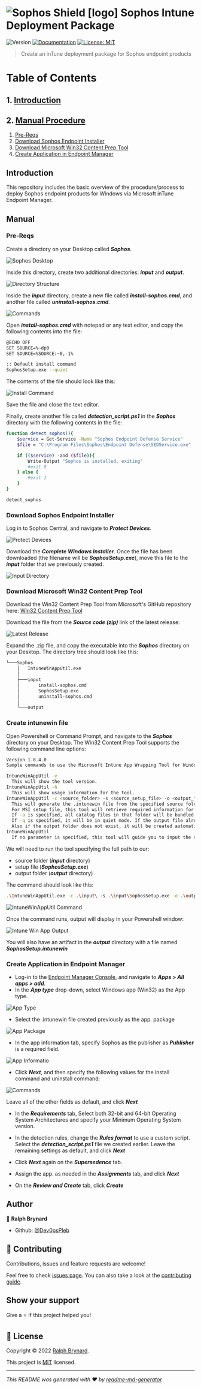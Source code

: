 # ![Sophos Shield [logo]](./assets/images/sophos.png) Sophos Intune Deployment Package
![Version](https://img.shields.io/badge/version-v1.0.0-blue.svg?cacheSeconds=2592000)
[![Documentation](https://img.shields.io/badge/documentation-yes-brightgreen.svg)](docs_url)
[![License: MIT](https://img.shields.io/badge/License-MIT-yellow.svg)](LICENSE)

> Create an inTune deployment package for Sophos endpoint products

# Table of Contents
## 1. [Introduction](#introduction)
## 2. [Manual Procedure](#manual)
1. [Pre-Reqs](#pre_reqs)
2. [Download Sophos Endpoint Installer](#download_endpoint)
3. [Download Microsoft Win32 Content Prep Tool](#download_win32_app_util)
4. [Create Application in Endpoint Manager](#endpoint_manager)

## Introduction

This repository includes the basic overview of the procedure/process to deploy Sophos endpoint products for Windows via Microsoft inTune Endpoint Manager.

## Manual
### Pre-Reqs<a name="pre_reqs"></a>
Create a directory on your Desktop called ***Sophos***.

![Sophos Desktop](./assets/images/nVXMLBYDKD.png)

Inside this directory, create two additional directories: ***input*** and ***output***.

![Directory Structure](./assets/images/NiDLN2BHVW.png)

Inside the ***input*** directory, create a new file called ***install-sophos.cmd***, and another file called ***uninstall-sophos.cmd***.

![Commands](./assets/images/Nso29mptMS.png)

Open ***install-sophos.cmd*** with notepad or any text editor, and copy the following contents into the file:

```sh
@ECHO OFF
SET SOURCE=%~dp0
SET SOURCE=%SOURCE:~0,-1%

:: Default install command
SophosSetup.exe --quiet 
```

The contents of the file should look like this:

![Install Command](./assets/images/OqfFG04QTD.png)

Save the file and close the text editor.

Finally, create another file called ***detection_script.ps1*** in the ***Sophos*** directory with the following contents in the file:

```sh
function detect_sophos(){
    $service = Get-Service -Name "Sophos Endpoint Defense Service"
    $file = "C:\Program Files\Sophos\Endpoint Defense\SEDService.exe"

    if (($service) -and ($file)){
        Write-Output "Sophos is installed, exiting"
        #exit 0
    } else {
        #exit 1
    }
}

detect_sophos
```
### Download Sophos Endpoint Installer<a name="download_endpoint"></a>
Log in to Sophos Central, and navigate to ***Protect Devices***.

![Protect Devices](./assets/images/4j79SvlhGw.png)

Download the ***Complete Windows Installer***. Once the file has been downloaded (the filename will be ***SophosSetup.exe***), move this file to the ***input*** folder that we previously created.

![Input Directory](./assets/images/4S4TzSmwO6.png)


### Download Microsoft Win32 Content Prep Tool<a name="download_win32_app_util"></a>

Download the Win32 Content Prep Tool from Microsoft's GitHub repository here:
[Win32 Content Prep Tool](https://github.com/microsoft/Microsoft-Win32-Content-Prep-Tool/releases)

Download the file from the ***Source code (zip)*** link of the latest release:

![Latest Release](./assets/images/wOpg6r9xN9.png)

Expand the .zip file, and copy the executable into the ***Sophos*** directory on your Desktop. The directory tree should look like this:

```sh
└───Sophos
    │   IntuneWinAppUtil.exe
    │
    ├───input
    │       install-sophos.cmd
    │       SophosSetup.exe
    │       uninstall-sophos.cmd
    │
    └───output 
```

### Create intunewin file

Open Powershell or Command Prompt, and navigate to the ***Sophos*** directory on your Desktop. The Win32 Content Prep Tool supports the following command line options:

```sh
Version 1.8.4.0
Sample commands to use the Microsoft Intune App Wrapping Tool for Windows Classic Application:

IntuneWinAppUtil -v
  This will show the tool version.
IntuneWinAppUtil -h
  This will show usage information for the tool.
IntuneWinAppUtil -c <source_folder> -s <source_setup_file> -o <output_folder> <-a> <catalog_folder> <-q>
  This will generate the .intunewin file from the specified source folder and setup file.
  For MSI setup file, this tool will retrieve required information for Intune.
  If -a is specified, all catalog files in that folder will be bundled into the .intunewin file.
  If -q is specified, it will be in quiet mode. If the output file already exists, it will be overwritten.
  Also if the output folder does not exist, it will be created automatically.
IntuneWinAppUtil
  If no parameter is specified, this tool will guide you to input the required parameters step by step.
```

We will need to run the tool specifying the full path to our:

* source folder (***input*** directory)
* setup file (***SophosSetup.exe***)
* output folder (***output*** directory)

The command should look like this:

```sh
.\IntuneWinAppUtil.exe -c .\input\ -s .\input\SophosSetup.exe -o .\output\
```

![IntuneWinAppUtil Command](./assets/images/LklZgVbFqu.png)

Once the command runs, output will display in your Powershell window:

![Intune Win App Output](./assets/images/BMh8jG4STG.png)

You will also have an artifact in the ***output*** directory with a file named ***SophosSetup.intunewin***

### Create Application in Endpoint Manager<a name="endpoint_manager"></a>

* Log-in to the [Endpoint Manager Console](https://endpoint.microsoft.com/#home), and navigate to ***Apps > All apps > add***.
* In the ***App type*** drop-down, select Windows app (Win32) as the App type.

![App Type](./assets/images/iJISkFCYkQ.png)

* Select the .intunewin file created previously as the app. package

![App Package](./assets/images/fqMmHUoB5k.png)

* In the app information tab, specify Sophos as the publisher as ***Publisher*** is a required field.

![App Informatio](./assets/images/Uj49LzZ0w9.png)

* Click ***Next***, and then specify the following values for the install command and uninstall command:

![Commands](./assets/images/AtMec7nQjR.png)

Leave all of the other fields as default, and click ***Next***

* In the ***Requirements*** tab, Select both 32-bit and 64-bit Operating System Architectures and specify your Minimum Operating System version.

* In the detection rules, change the ***Rules format*** to use a custom script. Select the ***detection_script.ps1*** file we created earlier. Leave the remaining settings as default, and click ***Next***

* Click ***Next*** again on the ***Supersedence*** tab.

* Assign the app. as needed in the ***Assignments*** tab, and click ***Next***

* On the ***Review and Create*** tab, click ***Create***



## Author

👤 **Ralph Brynard**

* Github: [@Dev0psPleb](https://github.com/Dev0psPleb)

## 🤝 Contributing

Contributions, issues and feature requests are welcome!

Feel free to check [issues page](issues_page). You can also take a look at the [contributing guide](contrib_guide).

## Show your support

Give a ⭐️ if this project helped you!


## 📝 License

Copyright © 2022 [Ralph Brynard](https://github.com/Dev0psPleb).

This project is [MIT](LICENSE) licensed.

***
_This README was generated with ❤️ by [readme-md-generator](https://github.com/kefranabg/readme-md-generator)_
